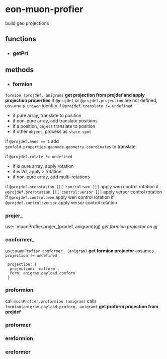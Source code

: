 # eon-muon-profier 
build geo projections 
 
## functions 
* ### getPrt 
 
## methods 
* ### formion 
`formion (projdef, anigram)` 
**get projection from projdef and apply projection properties** 
 if `@projdef` or `@projdef.projection` are not defined, assume `p.uniwen` identity 
 if `@projdef.translate != undefined` 
 * if pure array, translate to position 
 * if non-pure array, add translate positions 
 * if a position, `object` translate to position 
 * if other `object`, process as `stace.spot` 
 
 if `@projdef.anod == 1` add `geofold.properties.geonode.geometry.coordinates` to translate 
 
 if `@projdef.rotate != undefined` 
 * if is pure array, apply rotation 
 * if is 2d, apply z rotation 
 * if non-pure array, add multi-rotations 
 
 if `@projdef.prerotation [[[ control:wen ]]]` apply wen control rotation 
 if `@projdef.prerotation [[[ control:versor ]]]` apply versor control rotation 
 if `@projdef.control:wen` apply wen control rotation 
 if `@projdef.control:versor` apply versor control rotation 
 
### projer_ 
use: `muonProfier.projer_(prodef, anigram)(gj) 
*get formion projector on gj* 
 
### conformer_ 
use: `muonProfier.conformer_ (anigram)` 
**get formion projector** 
assumes `projection != undefined` 
``` 
 projection: { 
  projection: 'natform', 
  form: anigram.payload.conform 
 } 
``` 
 
### proformion 
call `muonProfier.proformion (anigram)` 
calls `formion(anigram.payload.proform, anigram)` 
**get proform projection from projdef** 
 
### proformer 
 
 
### ereformion 
### ereformer 
